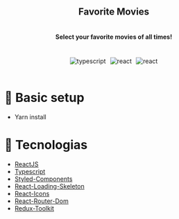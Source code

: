 
<div style="display: flex;flex-direction: column; align-items: center;justify-content: center">
  <br />
  <h2>
    Favorite Movies
  </h2>
  <h4>
    Select your favorite movies of all times!
  </h4>
  <div style="display: inline-flex;gap: 10px;margin: 20px 0;">
    <img 
      src="https://img.shields.io/badge/TypeScript-007ACC?style=for-the-badge&logo=typescript&logoColor=white" 
      alt="typescript"
    />
    <img 
      src="https://img.shields.io/badge/React-20232A?style=for-the-badge&logo=react&logoColor=61DAFB" 
      alt="react"
    />
    <img 
      src="https://img.shields.io/badge/Redux-593D88?style=for-the-badge&logo=redux&logoColor=white" 
      alt="react"
    />
  </div>
</div>

# 🚀 Basic setup

- Yarn install


# 🚀 Tecnologias

- [ReactJS](https://pt-br.reactjs.org/)
- [Typescript](https://www.typescriptlang.org/)
- [Styled-Components](https://styled-components.com/)
- [React-Loading-Skeleton](https://www.npmjs.com/package/react-loading-skeleton)
- [React-Icons](https://react-icons.github.io/react-icons/)
- [React-Router-Dom](https://reactrouter.com/web/guides/quick-start)
- [Redux-Toolkit](https://redux-toolkit.js.org/introduction/getting-started)
